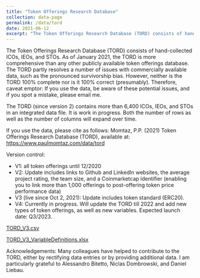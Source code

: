 ```yaml
---
title: "Token Offerings Research Database"
collection: data-page
permalink: /data/tord
date: 2021-06-12
excerpt: "The Token Offerings Research Database (TORD) consists of hand-collected ICOs, IEOs, and STOs. As of June 2021, the TORD is more comprehensive than any other publicly available token offerings database."
---
```


The Token Offerings Research Database (TORD) consists of hand-collected ICOs, IEOs, and STOs. As of January 2021, the TORD is more comprehensive than any other publicly available token offerings database. The TORD partly resolves a number of issues with commercially available data, such as the pronounced survivorship bias. However, neither is the TORD 100% complete nor is it 100% correct (presumably). Therefore, caveat emptor: If you use the data, be aware of these potential issues, and if you spot a mistake, please email me.

The TORD (since version 2) contains more than 6,400 ICOs, IEOs, and STOs in an integrated data file. It is work in progress. Both the number of rows as well as the number of columns will expand over time.

If you use the data, please cite as follows: Momtaz, P.P. (2021) Token Offerings Research Database (TORD), available at: <a href="https://www.paulmomtaz.com/data/tord" target="_blank">https://www.paulmomtaz.com/data/tord</a>

Version control:
- V1: all token offerings until 12/2020
- V2: Update includes links to Github and LinkedIn websites, the average project rating, the team size, and a Coinmarketcap identifier (enabling you to link more than 1,000 offerings to post-offering token price performance data)
- V3 (live since Oct 2, 2021): Update includes token standard (ERC20).
- V4: Currently in progress. Will update the TORD till 2022 and add new types of token offerings, as well as new variables. Expected launch date: Q3/2023.

[TORD_V3.csv](/files/tord_v3.csv)

[TORD_V3_VariableDefinitions.xlsx](/files/TORD_v3_variabledefinitions.xlsx)

Acknowledgements: Many colleagues have helped to contribute to the TORD, either by rectifying data entries or by providing additional data. I am particularly grateful to Alessandro Bitetto, Niclas Dombrowski, and Daniel Liebau.
